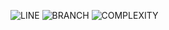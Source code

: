 ![LINE](https://img.shields.io/badge/line--coverage-97%25-brightgreen.svg)
![BRANCH](https://img.shields.io/badge/branch--coverage-83%25-brightgreen.svg)
![COMPLEXITY](https://img.shields.io/badge/complexity-1.40-brightgreen.svg)

